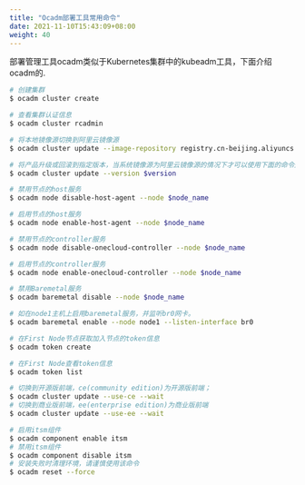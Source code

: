 ```yaml
---
title: "Ocadm部署工具常用命令"
date: 2021-11-10T15:43:09+08:00
weight: 40
---
```


部署管理工具ocadm类似于Kubernetes集群中的kubeadm工具，下面介绍ocadm的.

```bash
# 创建集群 
$ ocadm cluster create
```

```bash
# 查看集群认证信息
$ ocadm cluster rcadmin
```

```bash
# 将本地镜像源切换到阿里云镜像源
$ ocadm cluster update --image-repository registry.cn-beijing.aliyuncs.com/yunionio --wait
```

```bash
# 将产品升级或回滚到指定版本，当系统镜像源为阿里云镜像源的情况下才可以使用下面的命令升级
$ ocadm cluster update --version $version 
```

```bash
# 禁用节点的host服务
$ ocadm node disable-host-agent --node $node_name 
```

```bash
# 启用节点的host服务
$ ocadm node enable-host-agent --node $node_name 
```

```bash
# 禁用节点的controller服务
$ ocadm node disable-onecloud-controller --node $node_name 
```

```bash
# 启用节点的controller服务
$ ocadm node enable-onecloud-controller --node $node_name 
```

```bash
# 禁用Baremetal服务
$ ocadm baremetal disable --node $node_name
```

```bash
# 如在node1主机上启用baremetal服务，并监听br0网卡。
$ ocadm baremetal enable --node node1 --listen-interface br0
```

```bash
# 在First Node节点获取加入节点的token信息
$ ocadm token create
```

```bash
# 在First Node查看token信息
$ ocadm token list
```

```bash
# 切换到开源版前端，ce(community edition)为开源版前端；
$ ocadm cluster update --use-ce --wait 
# 切换到商业版前端，ee(enterprise edition)为商业版前端 
$ ocadm cluster update --use-ee --wait
```

```bash
# 启用itsm组件
$ ocadm component enable itsm
# 禁用itsm组件
$ ocadm component disable itsm
# 安装失败时清理环境，请谨慎使用该命令
$ ocadm reset --force
```
